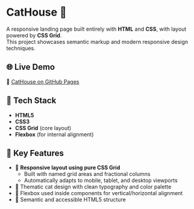 # CatHouse 🐾

A responsive landing page built entirely with **HTML** and **CSS**, with layout powered by **CSS Grid**.  
This project showcases semantic markup and modern responsive design techniques.

## 🌐 Live Demo

🔗 [CatHouse on GitHub Pages](https://andreyruts.github.io/CatHouse/)

## 🚀 Tech Stack

- **HTML5**
- **CSS3**
- **CSS Grid** (core layout)
- **Flexbox** (for internal alignment)

## 🎯 Key Features

- 🧱 **Responsive layout using pure CSS Grid**
  - Built with named grid areas and fractional columns
  - Automatically adapts to mobile, tablet, and desktop viewports
- 🎨 Thematic cat design with clean typography and color palette
- 🔀 Flexbox used inside components for vertical/horizontal alignment
- 🧼 Semantic and accessible HTML5 structure
